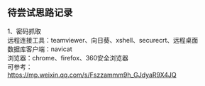 ## 待尝试思路记录
1、密码抓取  
远程连接工具：teamviewer、向日葵、xshell、securecrt、远程桌面  
数据库客户端：navicat  
浏览器：chrome、firefox、360安全浏览器  
可参考：  
https://mp.weixin.qq.com/s/Fszzammm9h_GJdyaR9X4JQ
